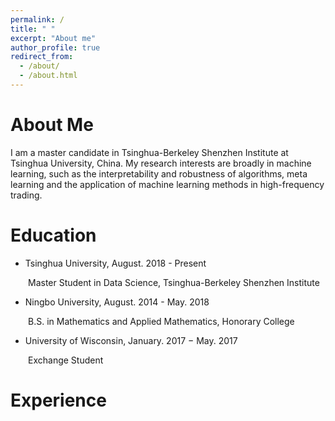 ```yaml
---
permalink: /
title: " "
excerpt: "About me"
author_profile: true
redirect_from: 
  - /about/
  - /about.html
---
```




About Me
======
I am a master candidate in Tsinghua-Berkeley Shenzhen Institute at Tsinghua University, China. My research interests are broadly in machine learning, such as the interpretability and robustness of algorithms, meta learning and the application of machine learning methods in high-frequency trading.

Education
======
* Tsinghua University, August. 2018 - Present

&emsp;&emsp;Master Student in Data Science, Tsinghua-Berkeley Shenzhen Institute

* Ningbo University, August. 2014 - May. 2018

&emsp;&emsp;B.S. in Mathematics and Applied Mathematics, Honorary College

* University of Wisconsin, January. 2017 − May. 2017

&emsp;&emsp;Exchange Student

Experience
======


